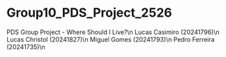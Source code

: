 # Group10_PDS_Project_2526
PDS Group Project - Where Should I Live?\n
Lucas Casimiro (20241796)\n
Lucas Christol (20241827)\n
Miguel Gomes (20241793)\n
Pedro Ferreira (20241735)\n
